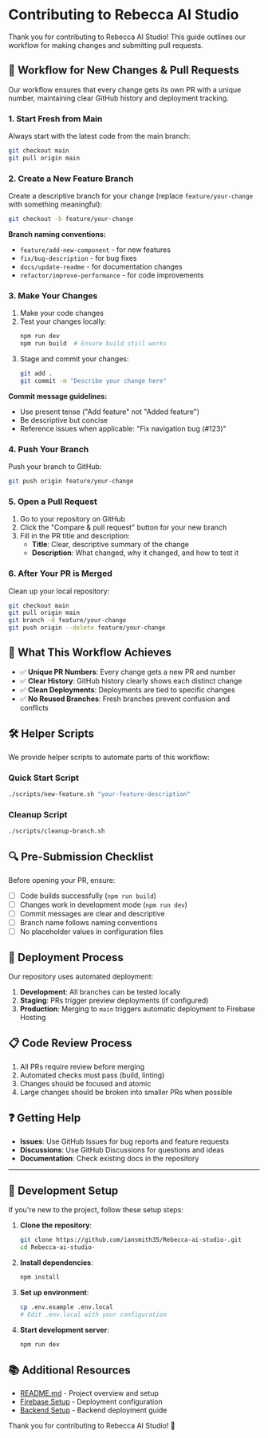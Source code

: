 # Contributing to Rebecca AI Studio

Thank you for contributing to Rebecca AI Studio! This guide outlines our workflow for making changes and submitting pull requests.

## 🔄 Workflow for New Changes & Pull Requests

Our workflow ensures that every change gets its own PR with a unique number, maintaining clear GitHub history and deployment tracking.

### 1. Start Fresh from Main

Always start with the latest code from the main branch:

```bash
git checkout main
git pull origin main
```

### 2. Create a New Feature Branch

Create a descriptive branch for your change (replace `feature/your-change` with something meaningful):

```bash
git checkout -b feature/your-change
```

**Branch naming conventions:**
- `feature/add-new-component` - for new features
- `fix/bug-description` - for bug fixes
- `docs/update-readme` - for documentation changes
- `refactor/improve-performance` - for code improvements

### 3. Make Your Changes

1. Make your code changes
2. Test your changes locally:
   ```bash
   npm run dev
   npm run build  # Ensure build still works
   ```
3. Stage and commit your changes:
   ```bash
   git add .
   git commit -m "Describe your change here"
   ```

**Commit message guidelines:**
- Use present tense ("Add feature" not "Added feature")
- Be descriptive but concise
- Reference issues when applicable: "Fix navigation bug (#123)"

### 4. Push Your Branch

Push your branch to GitHub:

```bash
git push origin feature/your-change
```

### 5. Open a Pull Request

1. Go to your repository on GitHub
2. Click the "Compare & pull request" button for your new branch
3. Fill in the PR title and description:
   - **Title**: Clear, descriptive summary of the change
   - **Description**: What changed, why it changed, and how to test it

### 6. After Your PR is Merged

Clean up your local repository:

```bash
git checkout main
git pull origin main
git branch -d feature/your-change
git push origin --delete feature/your-change
```

## 🎯 What This Workflow Achieves

- ✅ **Unique PR Numbers**: Every change gets a new PR and number
- ✅ **Clear History**: GitHub history clearly shows each distinct change
- ✅ **Clean Deployments**: Deployments are tied to specific changes
- ✅ **No Reused Branches**: Fresh branches prevent confusion and conflicts

## 🛠️ Helper Scripts

We provide helper scripts to automate parts of this workflow:

### Quick Start Script

```bash
./scripts/new-feature.sh "your-feature-description"
```

### Cleanup Script

```bash
./scripts/cleanup-branch.sh
```

## 🔍 Pre-Submission Checklist

Before opening your PR, ensure:

- [ ] Code builds successfully (`npm run build`)
- [ ] Changes work in development mode (`npm run dev`)
- [ ] Commit messages are clear and descriptive
- [ ] Branch name follows naming conventions
- [ ] No placeholder values in configuration files

## 🚀 Deployment Process

Our repository uses automated deployment:

1. **Development**: All branches can be tested locally
2. **Staging**: PRs trigger preview deployments (if configured)
3. **Production**: Merging to `main` triggers automatic deployment to Firebase Hosting

## 📋 Code Review Process

1. All PRs require review before merging
2. Automated checks must pass (build, linting)
3. Changes should be focused and atomic
4. Large changes should be broken into smaller PRs when possible

## ❓ Getting Help

- **Issues**: Use GitHub Issues for bug reports and feature requests
- **Discussions**: Use GitHub Discussions for questions and ideas
- **Documentation**: Check existing docs in the repository

---

## 🔧 Development Setup

If you're new to the project, follow these setup steps:

1. **Clone the repository**:
   ```bash
   git clone https://github.com/iansmith35/Rebecca-ai-studio-.git
   cd Rebecca-ai-studio-
   ```

2. **Install dependencies**:
   ```bash
   npm install
   ```

3. **Set up environment**:
   ```bash
   cp .env.example .env.local
   # Edit .env.local with your configuration
   ```

4. **Start development server**:
   ```bash
   npm run dev
   ```

## 📚 Additional Resources

- [README.md](README.md) - Project overview and setup
- [Firebase Setup](FIREBASE_HOSTING_SETUP.md) - Deployment configuration
- [Backend Setup](functions/README.md) - Backend deployment guide

Thank you for contributing to Rebecca AI Studio! 🚀